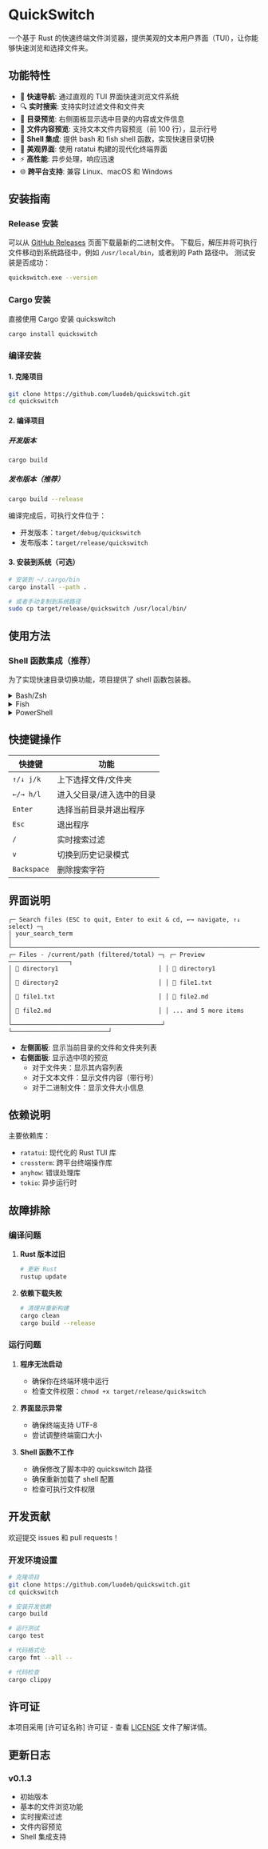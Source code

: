# QuickSwitch

一个基于 Rust 的快速终端文件浏览器，提供美观的文本用户界面（TUI），让你能够快速浏览和选择文件夹。

## 功能特性

- 🚀 **快速导航**: 通过直观的 TUI 界面快速浏览文件系统
- 🔍 **实时搜索**: 支持实时过滤文件和文件夹
- 📁 **目录预览**: 右侧面板显示选中目录的内容或文件信息
- 📄 **文件内容预览**: 支持文本文件内容预览（前 100 行），显示行号
- 🔧 **Shell 集成**: 提供 bash 和 fish shell 函数，实现快速目录切换
- 🎨 **美观界面**: 使用 ratatui 构建的现代化终端界面
- ⚡ **高性能**: 异步处理，响应迅速
- 🌐 **跨平台支持**: 兼容 Linux、macOS 和 Windows

## 安装指南

### Release 安装

可以从 [GitHub Releases](https://github.com/luodeb/quickswitch/releases/latest) 页面下载最新的二进制文件。
下载后，解压并将可执行文件移动到系统路径中，例如 `/usr/local/bin`，或者别的 Path 路径中。
测试安装是否成功：

```bash
quickswitch.exe --version
```

### Cargo 安装

直接使用 Cargo 安装 quickswitch

```bash
cargo install quickswitch
```

### 编译安装

#### 1. 克隆项目

```bash
git clone https://github.com/luodeb/quickswitch.git
cd quickswitch
```

#### 2. 编译项目

##### 开发版本

```bash
cargo build
```

##### 发布版本（推荐）

```bash
cargo build --release
```

编译完成后，可执行文件位于：

- 开发版本：`target/debug/quickswitch`
- 发布版本：`target/release/quickswitch`

#### 3. 安装到系统（可选）

```bash
# 安装到 ~/.cargo/bin
cargo install --path .

# 或者手动复制到系统路径
sudo cp target/release/quickswitch /usr/local/bin/
```

## 使用方法

### Shell 函数集成（推荐）

为了实现快速目录切换功能，项目提供了 shell 函数包装器。

<details>
<summary>Bash/Zsh</summary>

> 将以下函数添加到你的 `~/.bashrc` 或 `~/.zshrc` 文件中末尾：
>
> ```sh
> eval "$(quickswitch --init bash)"
> ```
>
> 绑定按键（可选/推荐）Ctrl + E：
>
> ```sh
> bind '"\C-e": "qs\n"'
> ```
>
> 重新加载配置：
>
> ```sh
> source ~/.bashrc  # 或 source ~/.zshrc
> ```

</details>

<details>
<summary>Fish</summary>

> 将以下函数添加到你的 `~/.config/fish/config.fish` 文件中末尾：
>
> ```sh
> quickswitch --init fish | source
> ```
>
> 绑定按键（可选/推荐）Ctrl + E：
>
> ```sh
> bind \ce qs
> ```
>
> 重新加载配置：
>
> ```sh
> source ~/.config/fish/config.fish
> ```

</details>

<details>
<summary>PowerShell</summary>

> 将以下函数添加到你的 PowerShell 配置文件（`code $profile`）中：
>
> ```powershell
> Invoke-Expression (& { (quickswitch.exe --init powershell | Out-String) })
> ```
>
> 绑定按键（可选/推荐）Ctrl + E：
>
> ```powershell
> Import-Module PSReadLine
>
> # 绑定 Ctrl+E 快捷键
> Set-PSReadLineKeyHandler -Key 'Ctrl+e' `
>     -BriefDescription 'RunMyFunction' `
>     -ScriptBlock {
>        [Microsoft.PowerShell.PSConsoleReadLine]::RevertLine()
>        [Microsoft.PowerShell.PSConsoleReadLine]::Insert("qs")
>        [Microsoft.PowerShell.PSConsoleReadLine]::AcceptLine()
>    }
> ```
>
> 重新加载配置：
>
> ```powershell
> . $profile
> ```

</details>

## 快捷键操作

| 快捷键      | 功能                      |
| ----------- | ------------------------- |
| `↑/↓ j/k`   | 上下选择文件/文件夹       |
| `←/→ h/l`   | 进入父目录/进入选中的目录 |
| `Enter`     | 选择当前目录并退出程序    |
| `Esc`       | 退出程序                  |
| `/`         | 实时搜索过滤              |
| `v`         | 切换到历史记录模式        |
| `Backspace` | 删除搜索字符              |

## 界面说明

```
┌─ Search files (ESC to quit, Enter to exit & cd, ←→ navigate, ↑↓ select) ─┐
│ your_search_term                                                          │
└──────────────────────────────────────────────────────────────────────────┘
┌─ Files - /current/path (filtered/total) ─┐ ┌─ Preview ─────────────────┐
│ 📁 directory1                            │ │ 📁 directory1             │
│ 📁 directory2                            │ │ 📄 file1.txt              │
│ 📄 file1.txt                             │ │ 📄 file2.md               │
│ 📄 file2.md                              │ │ ... and 5 more items     │
└──────────────────────────────────────────┘ └───────────────────────────┘
```

- **左侧面板**: 显示当前目录的文件和文件夹列表
- **右侧面板**: 显示选中项的预览
  - 对于文件夹：显示其内容列表
  - 对于文本文件：显示文件内容（带行号）
  - 对于二进制文件：显示文件大小信息

## 依赖说明

主要依赖库：

- `ratatui`: 现代化的 Rust TUI 库
- `crossterm`: 跨平台终端操作库
- `anyhow`: 错误处理库
- `tokio`: 异步运行时

## 故障排除

### 编译问题

1. **Rust 版本过旧**

   ```bash
   # 更新 Rust
   rustup update
   ```

2. **依赖下载失败**
   ```bash
   # 清理并重新构建
   cargo clean
   cargo build --release
   ```

### 运行问题

1. **程序无法启动**

   - 确保你在终端环境中运行
   - 检查文件权限：`chmod +x target/release/quickswitch`

2. **界面显示异常**

   - 确保终端支持 UTF-8
   - 尝试调整终端窗口大小

3. **Shell 函数不工作**
   - 确保修改了脚本中的 quickswitch 路径
   - 确保重新加载了 shell 配置
   - 检查可执行文件权限

## 开发贡献

欢迎提交 issues 和 pull requests！

### 开发环境设置

```bash
# 克隆项目
git clone https://github.com/luodeb/quickswitch.git
cd quickswitch

# 安装开发依赖
cargo build

# 运行测试
cargo test

# 代码格式化
cargo fmt --all --

# 代码检查
cargo clippy
```

## 许可证

本项目采用 [许可证名称] 许可证 - 查看 [LICENSE](LICENSE) 文件了解详情。

## 更新日志

### v0.1.3

- 初始版本
- 基本的文件浏览功能
- 实时搜索过滤
- 文件内容预览
- Shell 集成支持
